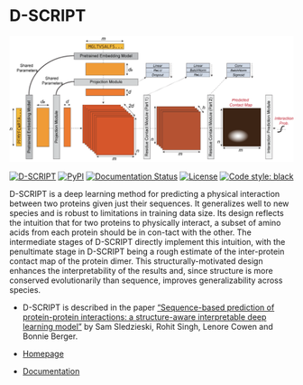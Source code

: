 # D-SCRIPT
 ![D-SCRIPT Architecture](docs/source/img/dscript_architecture.png)

<!--- #![GitHub release (latest by date)](https://img.shields.io/github/v/release/samsledje/D-SCRIPT) --->
[![D-SCRIPT](https://img.shields.io/github/v/release/samsledje/D-SCRIPT?include_prereleases)](https://github.com/samsledje/D-SCRIPT/releases)
[![PyPI](https://img.shields.io/pypi/v/dscript)](https://pypi.org/project/dscript/)
[![Documentation Status](https://readthedocs.org/projects/d-script/badge/?version=main)](https://d-script.readthedocs.io/en/main/?badge=main)
[![License](https://img.shields.io/github/license/samsledje/D-SCRIPT)](https://github.com/samsledje/D-SCRIPT/blob/main/LICENSE)
[![Code style: black](https://img.shields.io/badge/code%20style-black-000000.svg)](https://github.com/psf/black)


 D-SCRIPT is a deep learning method for predicting a physical interaction between two proteins given just their sequences. It generalizes well to new species and is robust to limitations in training data size. Its design reflects the intuition that for two proteins to physically interact, a subset of amino acids from each protein should be in con-tact with the other. The intermediate stages of D-SCRIPT directly implement this intuition, with the penultimate stage in D-SCRIPT being a rough estimate of the inter-protein contact map of the protein dimer. This structurally-motivated design enhances the interpretability of the results and, since structure is more conserved evolutionarily than sequence, improves generalizability across species.

 - D-SCRIPT is described in the paper [“Sequence-based prediction of protein-protein interactions: a structure-aware interpretable deep learning model”](https://www.biorxiv.org/content/10.1101/2021.01.22.427866v1) by Sam Sledzieski, Rohit Singh, Lenore Cowen and Bonnie Berger.

 - [Homepage](http://dscript.csail.mit.edu)

 - [Documentation](https://d-script.readthedocs.io/en/main/)
